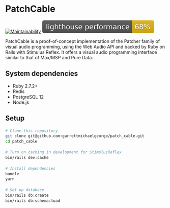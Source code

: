# PatchCable

[![Maintainability](https://api.codeclimate.com/v1/badges/1647826bfb3520e55aec/maintainability)](https://codeclimate.com/github/garrettmichaelgeorge/patch_cable/maintainability)
[![Lighthouse Performance Badge](./lighthouse_results/lighthouse_performance.svg)](https://github.com/emazzotta/lighthouse-badges)

PatchCable is a proof-of-concept implementation of the Patcher family of visual
audio programming, using the Web Audio API and backed by Ruby on Rails with
Stimulus Reflex. It offers a visual audio programming interface similar to that
of Max/MSP and Pure Data.

## System dependencies

- Ruby 2.7.2+
- Redis
- PostgreSQL 12
- Node.js

## Setup

```bash
# Clone this repository
git clone git@github.com:garrettmichaelgeorge/patch_cable.git
cd patch_cable

# Turn on caching in development for StimulusReflex
bin/rails dev:cache

# Install dependencies
bundle
yarn

# Set up database
bin/rails db:create
bin/rails db:schema:load
```
